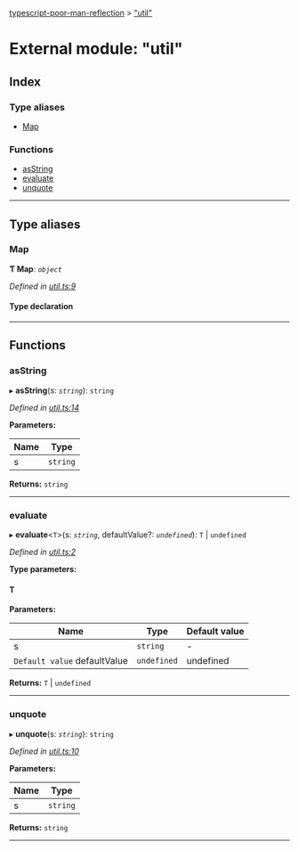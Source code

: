 [typescript-poor-man-reflection](../README.md) > ["util"](../modules/_util_.md)

# External module: "util"

## Index

### Type aliases

* [Map](_util_.md#map)

### Functions

* [asString](_util_.md#asstring)
* [evaluate](_util_.md#evaluate)
* [unquote](_util_.md#unquote)

---

## Type aliases

<a id="map"></a>

###  Map

**Ƭ Map**: *`object`*

*Defined in [util.ts:9](https://github.com/cancerberoSgx/typescript-poor-man-reflection/blob/53d739a/src/util.ts#L9)*

#### Type declaration

[key: `string`]: `V`

___

## Functions

<a id="asstring"></a>

###  asString

▸ **asString**(s: *`string`*): `string`

*Defined in [util.ts:14](https://github.com/cancerberoSgx/typescript-poor-man-reflection/blob/53d739a/src/util.ts#L14)*

**Parameters:**

| Name | Type |
| ------ | ------ |
| s | `string` |

**Returns:** `string`

___
<a id="evaluate"></a>

###  evaluate

▸ **evaluate**<`T`>(s: *`string`*, defaultValue?: *`undefined`*): `T` \| `undefined`

*Defined in [util.ts:2](https://github.com/cancerberoSgx/typescript-poor-man-reflection/blob/53d739a/src/util.ts#L2)*

**Type parameters:**

#### T 
**Parameters:**

| Name | Type | Default value |
| ------ | ------ | ------ |
| s | `string` | - |
| `Default value` defaultValue | `undefined` |  undefined |

**Returns:** `T` \| `undefined`

___
<a id="unquote"></a>

###  unquote

▸ **unquote**(s: *`string`*): `string`

*Defined in [util.ts:10](https://github.com/cancerberoSgx/typescript-poor-man-reflection/blob/53d739a/src/util.ts#L10)*

**Parameters:**

| Name | Type |
| ------ | ------ |
| s | `string` |

**Returns:** `string`

___

